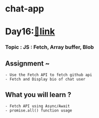 # chat-app
# Day16:[🔗link](https://devs-nest.github.io/frontend-assignments/Day16/)

### Topic : JS : Fetch, Array buffer, Blob

## Assignment ~
    - Use the Fetch API to fetch github api
    - Fetch and Display bio of chat user

## What you will learn ?
    - Fetch API using Async/Await
    - promise.all() function usage
